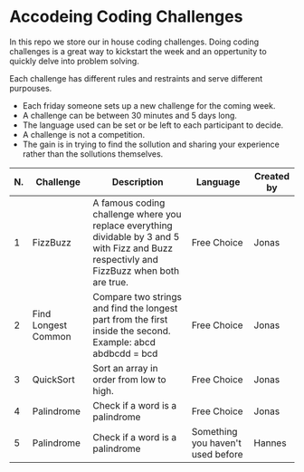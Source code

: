 # Accodeing Coding Challenges

In this repo we store our in house coding challenges. Doing coding challenges is a great way to kickstart the week and an oppertunity to quickly delve into problem solving.

Each challenge has different rules and restraints and serve different purpouses.

* Each friday someone sets up a new challenge for the coming week. 
* A challenge can be between 30 minutes and 5 days long.
* The language used can be set or be left to each participant to decide.
* A challenge is not a competition.
* The gain is in trying to find the sollution and sharing your experience rather than the sollutions themselves.

| N.  | Challenge  | Description  | Language | Created by |
-- | ------------ | -- | -- | --
| 1 | FizzBuzz  | A famous  coding challenge where you replace everything dividable by 3 and 5 with Fizz and Buzz respectivly and FizzBuzz when both are true.  |  Free Choice |  Jonas |
| 2 | Find Longest Common  | Compare two strings and find the longest part from the first inside the second.<br>Example: abcd abdbcdd = bcd  | Free Choice | Jonas  |
| 3 |  QuickSort | Sort an array in order from low to high. | Free Choice  | Jonas  |
| 4 |  Palindrome | Check if a word is a palindrome | Free Choice  | Jonas |
| 5 | Palindrome  | Check if a word is a palindrome | Something you haven't used before  | Hannes  |
